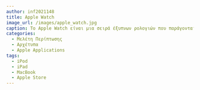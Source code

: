```yaml
---
author: inf2021148	
title: Apple Watch 
image_url: /images/apple_watch.jpg
caption: Το Apple Watch είναι μια σειρά έξυπνων ρολογιών που παράγονται από την Apple Inc. Έχουν δυνατότητες παρακολούθησης υγείας, μέτρησης καρδιακών παλμών, κλήσης και άλλα.
categories:
  - Μελέτη Περίπτωσης
  - Αρχέτυπα
  - Apple Applications
tags:
  - iPod
  - iPad
  - MacBook
  - Apple Store
---
```

